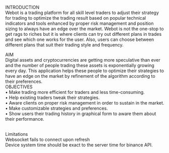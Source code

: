  INTRODUCTION
 <br>
Webot is a trading platform for all skill level traders to adjust their strategy for trading to optimize the trading result based on popular technical indicators and tools enhanced by proper risk management and position sizing to always have an edge over the market. Webot is not the one-stop to get rags to riches but it is where clients can try out different plans in trades and see which one works for the user. Also, users can choose between different plans that suit their trading style and frequency.
<br>

AIM
<br>
Digital assets and cryptocurrencies are getting more speculative than ever and the number of people trading these assets is exponentially growing every day. This application helps these people to optimize their strategies to have an edge on the market by refinement of the algorithm according to their preferences.
<br>
OBJECTIVES
<br>
•	Make trading more efficient for traders and less time-consuming.
<br>
•	Help existing traders tweak their strategies.
<br>
•	Aware clients on proper risk management in order to sustain in the market.
<br>
•	Make customizable strategies and preferences.
<br>
•	Show users their trading history in graphical form to aware them about their performance.

<br>
Limitations
<br>
Websocket fails to connect upon refresh
<br>
Device system time should be exact to the server time for binance API.
<br>
